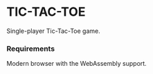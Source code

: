 # TIC-TAC-TOE

Single-player Tic-Tac-Toe game. 

### Requirements

Modern browser with the WebAssembly support.
